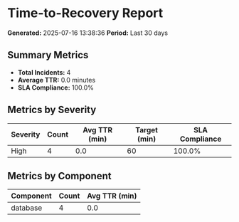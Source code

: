# Time-to-Recovery Report

**Generated:** 2025-07-16 13:38:36
**Period:** Last 30 days

## Summary Metrics

- **Total Incidents:** 4
- **Average TTR:** 0.0 minutes
- **SLA Compliance:** 100.0%

## Metrics by Severity

| Severity | Count | Avg TTR (min) | Target (min) | SLA Compliance |
|----------|-------|---------------|--------------|----------------|
| High | 4 | 0.0 | 60 | 100.0% |

## Metrics by Component

| Component | Count | Avg TTR (min) |
|-----------|-------|---------------|
| database | 4 | 0.0 |

